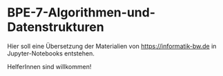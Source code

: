 # BPE-7-Algorithmen-und-Datenstrukturen

Hier soll eine Übersetzung der Materialien von https://informatik-bw.de in Jupyter-Notebooks entstehen.

HelferInnen sind willkommen!

 
